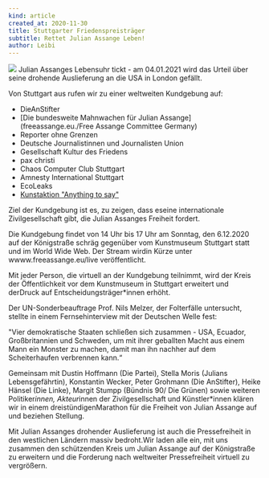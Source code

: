 ```yaml
---
kind: article
created_at: 2020-11-30
title: Stuttgarter Friedenspreisträger
subtitle: Rettet Julian Assange Leben!
author: Leibi
---
```

![](/2020-11-29-friedenspreis-stuttgart-assange/free-assange-stuttgart.jpg)
Julian Assanges Lebensuhr tickt - am 04.01.2021 wird das Urteil über seine drohende Auslieferung an die USA in London gefällt.
 
Von Stuttgart aus rufen wir zu einer weltweiten Kundgebung auf:
 
 - DieAnStifter
 - [Die bundesweite Mahnwachen für Julian Assange](freeassange.eu./Free Assange Committee Germany)
 - Reporter ohne Grenzen
 - Deutsche Journalistinnen und Journalisten Union
 - Gesellschaft Kultur des Friedens
 - pax christi
 - Chaos Computer Club Stuttgart
- Amnesty International Stuttgart
 - EcoLeaks 
 - [Kunstaktion "Anything to say"](http://anythingtosay.com/content/)

<!-- break -->
 
Ziel der Kundgebung ist es, zu zeigen, dass eseine internationale Zivilgesellschaft gibt, die Julian Assanges Freiheit fordert.
 
Die Kundgebung findet von 14 Uhr bis 17 Uhr am Sonntag, den 6.12.2020 auf der Königstraße schräg gegenüber vom Kunstmuseum Stuttgart statt und im World Wide Web. Der Stream wirdin Kürze unter wwww.freeassange.eu/live veröffentlicht.
 
Mit jeder Person, die virtuell an der Kundgebung teilnimmt, wird der Kreis der Öffentlichkeit vor dem Kunstmuseum in Stuttgart erweitert und derDruck auf Entscheidungsträger*innen erhöht.
 
Der UN-Sonderbeauftrage Prof. Nils Melzer, der Folterfälle untersucht, stellte in einem Fernsehinterview mit der Deutschen Welle fest:
 
"Vier demokratische Staaten schließen sich zusammen - USA, Ecuador, Großbritannien und Schweden, um mit ihrer geballten Macht aus einem Mann ein Monster zu machen, damit man ihn nachher auf dem Scheiterhaufen verbrennen kann.“
 
Gemeinsam mit Dustin Hoffmann (Die Partei), Stella Moris (Julians Lebensgefährtin), Konstantin Wecker, Peter Grohmann (Die AnStifter), Heike Hänsel (Die Linke), Margit Stumpp (Bündnis 90/ Die Grünen) sowie weiteren Politiker*innen, Akteur*innen der Zivilgesellschaft und Künstler*innen klären wir in einem dreistündigenMarathon für die Freiheit von Julian Assange auf und beziehen Stellung.
 
Mit Julian Assanges drohender Auslieferung ist auch die Pressefreiheit in den westlichen Ländern massiv bedroht.Wir laden alle ein, mit uns zusammen den schützenden Kreis um Julian Assange auf der Königstraße zu erweitern und die Forderung nach weltweiter Pressefreiheit virtuell zu vergrößern.
